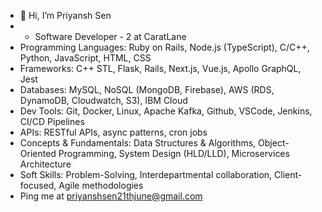 - 👋 Hi, I’m Priyansh Sen
- - Software Developer - 2 at CaratLane
- Programming Languages: Ruby on Rails, Node.js (TypeScript), C/C++, Python, JavaScript, HTML, CSS
- Frameworks: C++ STL, Flask, Rails, Next.js, Vue.js, Apollo GraphQL, Jest
- Databases: MySQL, NoSQL (MongoDB, Firebase), AWS (RDS, DynamoDB, Cloudwatch, S3), IBM Cloud
- Dev Tools: Git, Docker, Linux, Apache Kafka, Github, VSCode, Jenkins, CI/CD Pipelines
- APIs: RESTful APIs, async patterns, cron jobs
- Concepts & Fundamentals: Data Structures & Algorithms, Object-Oriented Programming, System Design
(HLD/LLD), Microservices Architecture
- Soft Skills: Problem-Solving, Interdepartmental collaboration, Client-focused, Agile methodologies
- Ping me at priyanshsen21thjune@gmail.com

<!---
priyanshsen19/priyanshsen19 is a ✨ special ✨ repository because its `README.md` (this file) appears on your GitHub profile.
You can click the Preview link to take a look at your changes.
--->
